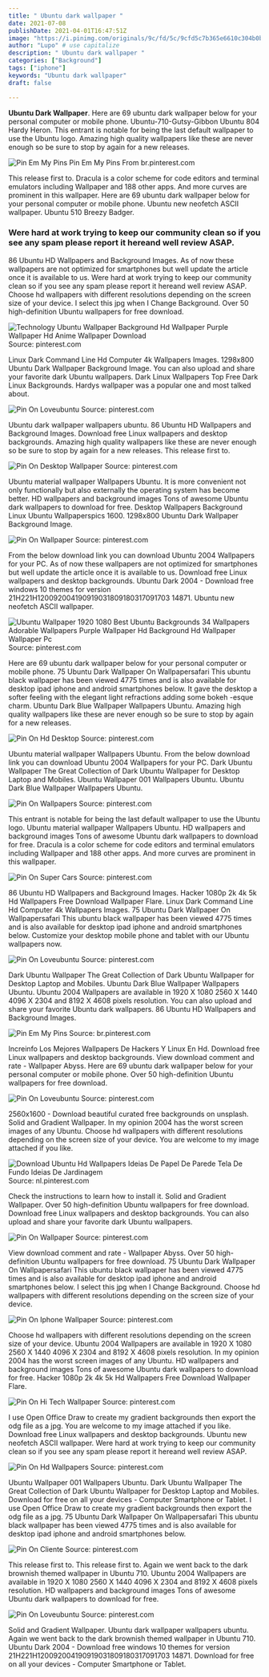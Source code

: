 ```yaml
---
title: " Ubuntu dark wallpaper "
date: 2021-07-08
publishDate: 2021-04-01T16:47:51Z
image: "https://i.pinimg.com/originals/9c/fd/5c/9cfd5c7b365e6610c304b0b096b493b9.jpg"
author: "Lupo" # use capitalize
description: " Ubuntu dark wallpaper "
categories: ["Background"]
tags: ["iphone"]
keywords: "Ubuntu dark wallpaper"
draft: false

---
```



**Ubuntu Dark Wallpaper**. Here are 69 ubuntu dark wallpaper below for your personal computer or mobile phone. Ubuntu-710-Gutsy-Gibbon Ubuntu 804 Hardy Heron. This entrant is notable for being the last default wallpaper to use the Ubuntu logo. Amazing high quality wallpapers like these are never enough so be sure to stop by again for a new releases.

![Pin Em My Pins](https://i.pinimg.com/originals/f7/19/e6/f719e6b2088455ef2098ae619bbb1f98.jpg "Pin Em My Pins")
Pin Em My Pins From br.pinterest.com


This release first to. Dracula is a color scheme for code editors and terminal emulators including Wallpaper and 188 other apps. And more curves are prominent in this wallpaper. Here are 69 ubuntu dark wallpaper below for your personal computer or mobile phone. Ubuntu new neofetch ASCII wallpaper. Ubuntu 510 Breezy Badger.

### Were hard at work trying to keep our community clean so if you see any spam please report it hereand well review ASAP.

86 Ubuntu HD Wallpapers and Background Images. As of now these wallpapers are not optimized for smartphones but well update the article once it is available to us. Were hard at work trying to keep our community clean so if you see any spam please report it hereand well review ASAP. Choose hd wallpapers with different resolutions depending on the screen size of your device. I select this jpg when I Change Background. Over 50 high-definition Ubuntu wallpapers for free download.


![Technology Ubuntu Wallpaper Background Hd Wallpaper Purple Wallpaper Hd Anime Wallpaper Download](https://i.pinimg.com/originals/de/12/ba/de12ba536306e3513ae11e0de9a6a32d.jpg "Technology Ubuntu Wallpaper Background Hd Wallpaper Purple Wallpaper Hd Anime Wallpaper Download")
Source: pinterest.com

Linux Dark Command Line Hd Computer 4k Wallpapers Images. 1298x800 Ubuntu Dark Wallpaper Background Image. You can also upload and share your favorite dark Ubuntu wallpapers. Dark Linux Wallpapers Top Free Dark Linux Backgrounds. Hardys wallpaper was a popular one and most talked about.

![Pin On Loveubuntu](https://i.pinimg.com/originals/cb/fc/8f/cbfc8fab5831b341b2aff89c2d2cf39a.jpg "Pin On Loveubuntu")
Source: pinterest.com

Ubuntu dark wallpaper wallpapers ubuntu. 86 Ubuntu HD Wallpapers and Background Images. Download free Linux wallpapers and desktop backgrounds. Amazing high quality wallpapers like these are never enough so be sure to stop by again for a new releases. This release first to.

![Pin On Desktop Wallpaper](https://i.pinimg.com/originals/a9/c7/60/a9c7603e6ed8f4f31b3c157beeb1eed5.jpg "Pin On Desktop Wallpaper")
Source: pinterest.com

Ubuntu material wallpaper Wallpapers Ubuntu. It is more convenient not only functionally but also externally the operating system has become better. HD wallpapers and background images Tons of awesome Ubuntu dark wallpapers to download for free. Desktop Wallpapers Background Linux Ubuntu Wallpaperspics 1600. 1298x800 Ubuntu Dark Wallpaper Background Image.

![Pin On Wallpaper](https://i.pinimg.com/originals/b7/33/e9/b733e9dde55cee9a311ce84e4616be72.png "Pin On Wallpaper")
Source: pinterest.com

From the below download link you can download Ubuntu 2004 Wallpapers for your PC. As of now these wallpapers are not optimized for smartphones but well update the article once it is available to us. Download free Linux wallpapers and desktop backgrounds. Ubuntu Dark 2004 - Download free windows 10 themes for version 21H221H120092004190919031809180317091703 14871. Ubuntu new neofetch ASCII wallpaper.

![Ubuntu Wallpaper 1920 1080 Best Ubuntu Backgrounds 34 Wallpapers Adorable Wallpapers Purple Wallpaper Hd Background Hd Wallpaper Wallpaper Pc](https://i.pinimg.com/originals/76/d3/4b/76d34beff37dff69a5ce32adf81a6277.jpg "Ubuntu Wallpaper 1920 1080 Best Ubuntu Backgrounds 34 Wallpapers Adorable Wallpapers Purple Wallpaper Hd Background Hd Wallpaper Wallpaper Pc")
Source: pinterest.com

Here are 69 ubuntu dark wallpaper below for your personal computer or mobile phone. 75 Ubuntu Dark Wallpaper On Wallpapersafari This ubuntu black wallpaper has been viewed 4775 times and is also available for desktop ipad iphone and android smartphones below. It gave the desktop a softer feeling with the elegant light refractions adding some bokeh -esque charm. Ubuntu Dark Blue Wallpaper Wallpapers Ubuntu. Amazing high quality wallpapers like these are never enough so be sure to stop by again for a new releases.

![Pin On Hd Desktop](https://i.pinimg.com/originals/ea/90/e8/ea90e808b83da220f355c588b255e565.jpg "Pin On Hd Desktop")
Source: pinterest.com

Ubuntu material wallpaper Wallpapers Ubuntu. From the below download link you can download Ubuntu 2004 Wallpapers for your PC. Dark Ubuntu Wallpaper The Great Collection of Dark Ubuntu Wallpaper for Desktop Laptop and Mobiles. Ubuntu Wallpaper 001 Wallpapers Ubuntu. Ubuntu Dark Blue Wallpaper Wallpapers Ubuntu.

![Pin On Wallpapers](https://i.pinimg.com/originals/4b/2d/1a/4b2d1af48a610c9c5fe07706cc969cc1.jpg "Pin On Wallpapers")
Source: pinterest.com

This entrant is notable for being the last default wallpaper to use the Ubuntu logo. Ubuntu material wallpaper Wallpapers Ubuntu. HD wallpapers and background images Tons of awesome Ubuntu dark wallpapers to download for free. Dracula is a color scheme for code editors and terminal emulators including Wallpaper and 188 other apps. And more curves are prominent in this wallpaper.

![Pin On Super Cars](https://i.pinimg.com/originals/00/98/f1/0098f1e0dc4bfa346ea53290ba53dbc2.jpg "Pin On Super Cars")
Source: pinterest.com

86 Ubuntu HD Wallpapers and Background Images. Hacker 1080p 2k 4k 5k Hd Wallpapers Free Download Wallpaper Flare. Linux Dark Command Line Hd Computer 4k Wallpapers Images. 75 Ubuntu Dark Wallpaper On Wallpapersafari This ubuntu black wallpaper has been viewed 4775 times and is also available for desktop ipad iphone and android smartphones below. Customize your desktop mobile phone and tablet with our Ubuntu wallpapers now.

![Pin On Loveubuntu](https://i.pinimg.com/originals/ef/53/9c/ef539c39b3404af006c96814b92c66b0.jpg "Pin On Loveubuntu")
Source: pinterest.com

Dark Ubuntu Wallpaper The Great Collection of Dark Ubuntu Wallpaper for Desktop Laptop and Mobiles. Ubuntu Dark Blue Wallpaper Wallpapers Ubuntu. Ubuntu 2004 Wallpapers are available in 1920 X 1080 2560 X 1440 4096 X 2304 and 8192 X 4608 pixels resolution. You can also upload and share your favorite Ubuntu dark wallpapers. 86 Ubuntu HD Wallpapers and Background Images.

![Pin Em My Pins](https://i.pinimg.com/originals/f7/19/e6/f719e6b2088455ef2098ae619bbb1f98.jpg "Pin Em My Pins")
Source: br.pinterest.com

Increinfo Los Mejores Wallpapers De Hackers Y Linux En Hd. Download free Linux wallpapers and desktop backgrounds. View download comment and rate - Wallpaper Abyss. Here are 69 ubuntu dark wallpaper below for your personal computer or mobile phone. Over 50 high-definition Ubuntu wallpapers for free download.

![Pin On Loveubuntu](https://i.pinimg.com/originals/6b/11/39/6b1139eefcb6bc373fe4f8198f81b8ee.jpg "Pin On Loveubuntu")
Source: pinterest.com

2560x1600 - Download beautiful curated free backgrounds on unsplash. Solid and Gradient Wallpaper. In my opinion 2004 has the worst screen images of any Ubuntu. Choose hd wallpapers with different resolutions depending on the screen size of your device. You are welcome to my image attached if you like.

![Download Ubuntu Hd Wallpapers Ideias De Papel De Parede Tela De Fundo Ideias De Jardinagem](https://i.pinimg.com/originals/4c/f9/03/4cf903370388716fba0af028730d646d.jpg "Download Ubuntu Hd Wallpapers Ideias De Papel De Parede Tela De Fundo Ideias De Jardinagem")
Source: nl.pinterest.com

Check the instructions to learn how to install it. Solid and Gradient Wallpaper. Over 50 high-definition Ubuntu wallpapers for free download. Download free Linux wallpapers and desktop backgrounds. You can also upload and share your favorite dark Ubuntu wallpapers.

![Pin On Wallpaper](https://i.pinimg.com/originals/2d/9f/3b/2d9f3bdca6e1a54579e538902d8e5092.jpg "Pin On Wallpaper")
Source: pinterest.com

View download comment and rate - Wallpaper Abyss. Over 50 high-definition Ubuntu wallpapers for free download. 75 Ubuntu Dark Wallpaper On Wallpapersafari This ubuntu black wallpaper has been viewed 4775 times and is also available for desktop ipad iphone and android smartphones below. I select this jpg when I Change Background. Choose hd wallpapers with different resolutions depending on the screen size of your device.

![Pin On Iphone Wallpaper](https://i.pinimg.com/originals/19/d7/c2/19d7c279d43702e2c34ac38d489b98df.jpg "Pin On Iphone Wallpaper")
Source: pinterest.com

Choose hd wallpapers with different resolutions depending on the screen size of your device. Ubuntu 2004 Wallpapers are available in 1920 X 1080 2560 X 1440 4096 X 2304 and 8192 X 4608 pixels resolution. In my opinion 2004 has the worst screen images of any Ubuntu. HD wallpapers and background images Tons of awesome Ubuntu dark wallpapers to download for free. Hacker 1080p 2k 4k 5k Hd Wallpapers Free Download Wallpaper Flare.

![Pin On Hi Tech Wallpaper](https://i.pinimg.com/736x/45/0a/cb/450acb51c31fadfed00b7d3370aa84d0.jpg "Pin On Hi Tech Wallpaper")
Source: pinterest.com

I use Open Office Draw to create my gradient backgrounds then export the odg file as a jpg. You are welcome to my image attached if you like. Download free Linux wallpapers and desktop backgrounds. Ubuntu new neofetch ASCII wallpaper. Were hard at work trying to keep our community clean so if you see any spam please report it hereand well review ASAP.

![Pin On Hd Wallpapers](https://i.pinimg.com/originals/7d/8f/bd/7d8fbdeaf96ab5f769bfe3188f9f57b7.jpg "Pin On Hd Wallpapers")
Source: pinterest.com

Ubuntu Wallpaper 001 Wallpapers Ubuntu. Dark Ubuntu Wallpaper The Great Collection of Dark Ubuntu Wallpaper for Desktop Laptop and Mobiles. Download for free on all your devices - Computer Smartphone or Tablet. I use Open Office Draw to create my gradient backgrounds then export the odg file as a jpg. 75 Ubuntu Dark Wallpaper On Wallpapersafari This ubuntu black wallpaper has been viewed 4775 times and is also available for desktop ipad iphone and android smartphones below.

![Pin On Cliente](https://i.pinimg.com/originals/89/9a/7c/899a7ceab859512ac30582c02c9273e8.jpg "Pin On Cliente")
Source: pinterest.com

This release first to. This release first to. Again we went back to the dark brownish themed wallpaper in Ubuntu 710. Ubuntu 2004 Wallpapers are available in 1920 X 1080 2560 X 1440 4096 X 2304 and 8192 X 4608 pixels resolution. HD wallpapers and background images Tons of awesome Ubuntu dark wallpapers to download for free.

![Pin On Loveubuntu](https://i.pinimg.com/originals/9c/fd/5c/9cfd5c7b365e6610c304b0b096b493b9.jpg "Pin On Loveubuntu")
Source: pinterest.com

Solid and Gradient Wallpaper. Ubuntu dark wallpaper wallpapers ubuntu. Again we went back to the dark brownish themed wallpaper in Ubuntu 710. Ubuntu Dark 2004 - Download free windows 10 themes for version 21H221H120092004190919031809180317091703 14871. Download for free on all your devices - Computer Smartphone or Tablet.

